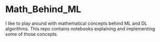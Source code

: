 # Math_Behind_ML
I like to play around with mathematical concepts behind ML and DL algorithms. This repo contains notebooks explaining and implementing some of those concepts.
